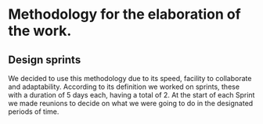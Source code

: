 # Methodology for the elaboration of the work.
## Design sprints
We decided to use this methodology due to its speed, facility to collaborate and adaptability. According to its definition we worked on sprints, these with a duration of 5 days each, having a total of 2.
At the start of each Sprint we made reunions to decide on what we were going to do in the designated periods of time.
